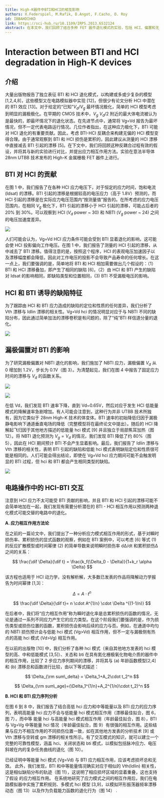 ```yaml
---
title: High-K器件中BTI和HCI的相互影响
authors: X.Federspiel, M.Rafik, D.Angot, F.Cacho, D. Roy
id: IBBAHDIHKD
link: https://sci-hub.ru/10.1109/IRPS.2013.6532124
abstract: 在本文中，我们回顾了结合多种 FET 器件退化模式的实验，包括 HCI、偏置和无偏置 BTI。我们分析了从这些退化过程中产生的缺陷的性质和定位，并得出了管理缺陷生成过程之间相互作用的规则、漏极极化对 BTI 退化的依赖性以及 BTI 对 HCI 退化的潜在贡献。将讨论 BTI – HCI 交互对 WLR 分析以及产品运作的影响。
---
```


# Interaction between BTI and HCI degradation in High-K devices

## 介绍

大量出版物报告了独立表征 BTI 和 HCI 退化模式，以构建或多或少复杂的模型 [1,2,4,8]，这些模型又在电路模拟器中实现 [12]，但很少有论文分析 HCI 中潜在的 BTI 效应 [13]。对于给定的“已知”$V_d/V_g$ 最坏情况极化，简单的 HCI 模型考虑到明显的漏极极化。在早期的 CMOS 技术中，$V_g~V_d/2$ 附近的最大体电流被认为是最快的，即最坏情况下的退化状态。在先进节点中，通常将 Vg=Vd 报告为最坏情况，但不一定代表电路运行情况。几位作者指出，在这种应力极化下，BTI 可能对 HCI 退化的有重要贡献。因此，考虑 BTI-HCI 反耦合来构建无偏的 HCI 模型变得合理。由于通常观察到 BTI 和 HCI 损伤是累积的，因此建议从测量的 HCI 漂移中直接减去 BTI 引起的漂移 [5]。在下文中，我们将回顾这种反耦合过程有效的假设，并将其与新的实验进行对比，并提出应力相互作用方法。实验在意法半导体 28nm UTBB 技术发布的 High-K 金属栅极 FET 器件上进行。

## BTI 对 HCI 的贡献

在图 1 中，我们报告了在各种 HCI 应力电压下，对于恒定的应力时间，饱和电流 (Idsat) 的漂移。BTI 引起的漂移是根据较高的电压应力（高于 1.8V）预测的，而 HCI 引起的漂移是在实际应力电压范围内“按测量值”报告的。在所考虑的应力电压范围内，在相同 $V_g$ 极化下，BTI 引起的漂移小于 HCI 引起的漂移，可能占后者的 20% 到 30%。可以观察到 HCI ($V_d$ power \~ 30) 和 NBTI ($V_g$ power ~ 24) 之间的电压加速度差异。

![](../images/Figure%201%20Comparison%20of%20IdsatF%20degradation%20in%20HCI%20stress%20condition.jpg)

人们可能会认为，Vg=Vd HCI 应力条件可能会受到 BTI 显着退化的影响，这可能会使 HCI 投影偏向工作电压。在图 1 中，我们报告了测量的 HCI 引起的漂移，从中减去了 BTI 漂移。值得注意的是，按照这个程序，HCI 的表观电压加速因子以及漂移幅度都会降低，因此对工作电压的投影不会导致产品寿命的任何增长。在这一点上，我们要强调的是，简单地将 BTI 和 HCI 相加需要做出几个假设的：（1）BTI 和 HCI 漂移叠加，即产生了相同的缺陷 [6]，（2）由 HCI 和 BTI 产生的缺陷对 Idsat 的影响相同，即缺陷类型和位置相同，(3) BTI 不受漏极电压的影响。

## HCI 和 BTI 诱导的缺陷特征

为了跟踪由 HCI 和 BTI 应力造成的缺陷的定位和性质的任何差异，我们分析了 Vth 漂移与 Idlin 漂移的相关性。Vg=Vd hci 的情况明显对应于与 NBTI 不同的缺陷分布，因此通过简单加法的漂移卷积是有问题的，除了“纯”BTI 样信道分量的退化。

![](../images/Figure%202%20%20Idlin%20Vth%20correlation.jpg)


## 漏极偏置对 BTI 的影响

为了研究漏极偏置对 NBTI 退化的影响，我们施加了 NBTI 应力，漏极偏置 $V_d$ 从 0 增加到 1.2V，步长为 0.1V（图 3）。为清楚起见，我们在图 4 中报告了固定应力时间的漂移与 $V_d$ 的函数关系。

![](../images/Figure%203%20Evolution%20of%20BTI%20drift%20as%20function%20of%20time.jpg)

![](../images/Figure%204%20%20Evolution%20of%20BTI%20drift%20as%20function%20of%20Vd%20.jpg)

在低 Vd，我们发现 BTI 速率下降，直到 Vd~0.65V，然后对应于发生 HCI 低能量模式的降解速率急剧增加。有人可能会注意到，这种行为并非 UTBB 技术所独有，因为它类似于 28nm High-K 技术的体变体。BTI 速率的初始降低归因于漏极静电影响下通道垂直电场的降低（完整模型将在最终论文中提出）。随后的 HCI 降解起飞归因于其他地方描述的低能量 hci 模式 [9] 并且独立于局部焦耳加热（图 12）。将 NBTI 退化预测为 $V_g=V_d$ 的情况，我们发现 BTI 降低了约 80%（图 5），因此在 HCI 期间预计 BTI 不会产生显着影响。最后，我们报告了 Idlin 漂移与 Vth 漂移的相关性，表明 BTI 引起的缺陷和低能 hci 模式表明缺陷定位和性质很可能是相同的。人们可能会得出结论，即使在 Vg=Vd hci 应力期间可能不会触发明显的 BTI 过程，但 hci 和 BTI 都会产生相同类型的缺陷。

![](../images/Figure%205%20%20Projected%20NBTI%20induced%20Vth%20drift.jpg)

## 电路操作中的 HCI-BTI 交互

注意到 HCI 应力不太可能受 BTI 贡献的影响，并且 BTI 和 HCI 引起的漂移可能不会简单地加在一起，我们发现有需要分析潜在的 BTI - HCI 相互作用以预测两种退化模式可能交替的电路中的退化。

**A. 应力相互作用方法论**

在之前的一篇论文中，我们提出了一种分析应力模式相互作用的形式，基于对瞬时损伤率、累积损伤的显式函数的观察，例如在 BTI 案例中，可以考虑 [6] 等式 (1) 的反应扩散模型或时间幂律 (2) 的简单导数来说明瞬时损伤率 dΔ/dt 和累积损伤Δ 之间的关系：

$$
\frac{\dif \Delta}{\dif t} = \frac{k_f(\Delta_0 - \Delta)}{1+k_r \alpha \Delta}
$$

该方程也适用于 HCI 动力学，没有解析解，大多数已发表的作品将降解动力学报告为时间幂律 [1,3]：

$$
\Delta = A \cdot t^n
$$

$$
\frac{\dif \Delta}{\dif t}= n \cdot A^{1/n} \cdot \Delta ^{(1-1/n)}
$$

在后者中，我们将“应力相互作用”称为瞬时退化率是总累积损伤的函数的情况，无论是通过一系列不同应力产生它的应力类型。在这个阶段我们要强调的是，作为损伤类型或损伤位置的函数，累积损伤会影响后续的应力与否。例如，在通道中均匀的 NBTI 损伤预计会与低能 hci 模式 (Vg>Vd) 相互作用，但不一定与漏极侧有热点的高能 hci 模式 (Vd>Vg) 相互作用。

在以前的出版物 [10] 中，我们分析了各种 hci 模式（来自其他地方发表的 hci 模型的高、中和低能模式 [3,5]）、关态和 bti 在具有氮化栅极氧化物电介质的器件中的相互作用，比较了 2 步应力序列期间的漂移，并将其与 (a) 年龄函数模型[2,4]和 (b) 漂移总和函数进行比较，由以下等式描述：

$$
\Delta_{\rm sum\_delta} = \Delta_1+A_2\cdot t_2^n
$$

$$
\Delta_{\rm sum\_age}=(\Delta_1^{1/n}+A_2^{1/n}\cdot t_2)^n 
$$

**B. HCI 和 BTI 应力序列分析**

在图 6 到 8 中，我们报告了结合高低 hci 应力和中等能量以及 BTI 应力的应力序列，表明高能量 hci 应力不会与低能量 hci 模式相互作用（漂移最佳拟合，图 6，图 7），而中等 能量 hci 与高能量 hci 模式相互作用（年龄最佳拟合，图 8），BTI 与 Vg=Vg 中等能量 hci 情况（年龄最佳拟合，图 9）有很强的相互作用。这些结果与应力不相互作用的不同损伤位置一致，如在其他地方发表的分析技术 [9] 或 Vth 漂移与空转或 gm 漂移的相关性所示。有了交互模式的知识，就可以建立一个完整的可靠性模型，涵盖 hci、关闭状态和 bti 模式，以模拟包括脉冲应力、电压斜坡在内的复杂任务曲线的退化（图 10）。

已经证明中等能量 hci 模式 (Vg=Vd) 与 BTI 应力相互作用，应该考虑损坏总和无效。 此外，我们发现，BTI 和中等能量情况确实对应于相似的 Vth(Idlin) 相关性，这是相似缺陷分布的轨迹（图 11），这说明了相应损坏区域的显着重叠，这也支持了假设 的应力相互作用。 在系统地研究了应力模式之间的相互作用后，我们在电路模拟器中实施了累积规则、多模式 hci 模型 [3,9]，以模拟环形振荡器频率漂移动态（图 13）以及作为负载能力函数的退化行为（图 14） .